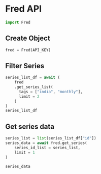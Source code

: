 # Fred API

```python
import Fred
```

## Create Object

```python
fred = Fred(API_KEY)
```

## Filter Series

```python
series_list_df = await (
    fred
    .get_series_list(
      tags = ["india", "monthly"],
      limit = 2
    )
)
series_list_df
```

## Get series data

```python
series_list = list(series_list_df["id"])
series_data = await fred.get_series(
    series_id_list = series_list,
    limit = 1
)

series_data
```